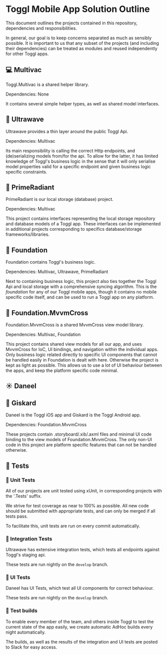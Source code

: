 
# Toggl Mobile App Solution Outline

This document outlines the projects contained in this repository, dependencies and responsibilities.

In general, our goal is to keep concerns separated as much as sensibly possible. It is important to us that any subset of the projects (and including their dependencies) can be treated as modules and reused independently for other Toggl apps.


## :computer: Multivac

Toggl.Multivac is a shared helper library.

Dependencies: None

It contains several simple helper types, as well as shared model interfaces.


## :satellite: Ultrawave

Ultrawave provides a thin layer around the public Toggl Api.

Dependencies: Multivac

Its main responsibility is calling the correct Http endpoints, and (de)serializing models from/for the api.
To allow for the latter, it has limited knowledge of Toggl's business logic in the sense that it will only serialise model properties valid for a specific endpoint and given business logic specific constraints.


## :crystal_ball: PrimeRadiant

PrimeRadiant is our local storage (database) project.

Dependencies: Multivac

This project contains interfaces representing the local storage repository and database models of a Toggl app. These interfaces can be implemented in additional projects corresponding to specifics database/storage frameworks/libraries.


## :rocket: Foundation

Foundation contains Toggl's business logic.

Dependencies: Multivac, Ultrawave, PrimeRadiant

Next to containing business logic, this project also ties together the Toggl Api and local storage with a comprehensive syncing algorithm.
This is the _foundation_ for any of our Toggl mobile apps, though it contains no mobile specific code itself, and can be used to run a Toggl app on any platform.


## :twisted_rightwards_arrows: Foundation.MvvmCross

Foundation.MvvmCross is a shared MvvmCross view model library.

Dependencies: Multivac, Foundation

This project contains shared view models for all our app, and uses MvvmCross for IoC, UI bindings, and navigation within the individual apps. Only business logic related directly to specific UI components that cannot be handled easily in Foundation is dealt with here. Otherwise the project is kept as light as possible.
This allows us to use a lot of UI behaviour between the apps, and keep the platform specific code minimal.

## :sunny: Daneel
## :robot: Giskard

Daneel is the Toggl iOS app and Giskard is the Toggl Android app.

Dependencies: Foundation.MvvmCross

These projects contain .storyboard/.xib/.axml files and minimal UI code binding to the view models of Foundation.MvvmCross. The only non-UI code in this project are platform specific features that can not be handled otherwise.

## :vertical_traffic_light: Tests

### :wrench: Unit Tests

All of our projects are unit tested using xUnit, in corresponding projects with the '.Tests' suffix.

We strive for test coverage as near to 100% as possible. All new code should be submitted with appropriate tests, and can only be merged if all tests pass.

To facilitate this, unit tests are run on every commit automatically.

### :link: Integration Tests

Ultrawave has extensive integration tests, which tests all endpoints against Toggl's staging api.

These tests are run nightly on the `develop` branch.

### :art: UI Tests

Daneel has UI Tests, which test all UI components for correct behaviour.

These tests are run nightly on the `develop` branch.

### :calling: Test builds

To enable every member of the team, and others inside Toggl to test the current state of the app easily, we create automatic AdHoc builds every night automatically.

The builds, as well as the results of the integration and UI tests are posted to Slack for easy access.
